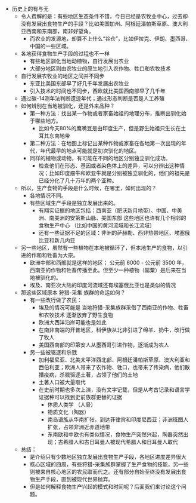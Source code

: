 - 历史上的有与无  
	- 令人费解的是：有些地区生态条件不错，今日已经是农牧业中心，过去却没有发展出食物生产的手段？比如美国加州、阿根廷潘帕斯草原、澳大利亚西南和东南部，南非好望角。  
		- 而农业的发源地，却算不上什么“谷仓”，比如伊拉克、伊朗、墨西哥、中国的一些区域。  
	- 各地获得食物生产手段的过程也不一样  
		- 有些地区驯化当地动植物，自行发展出农业  
		- 大部分地区则由农牧业的原生地引入农作物、牲口和农牧技术  
	- 自行发展农牧业的地区之间并不同步  
		- 东亚比美国东部早了好几千年发展出农牧业  
		- 引入技术的时间也不同步，西欧就比美国西南部早了几千年  
	- 通过碳-14测年法判断遗迹年代；通过形态判断是否是人工养殖  
	- 如何辨别在当地被驯化，还是外来品种？  
		- 第一种方法：找出某一作物或者家畜始祖的地理分布，推断出驯化始于哪些地方。  
			- 比如今天80%的鹰嘴豆是由印度生产，但是野生始祖只生长在土耳其东南地带  
		- 第二种方法：在地图上标记出某种作物或家畜在各地第一次出现的年代，年代最早的地点可能就是初次驯化的地区。  
		- 同样的植物或动物，有可能在不同的地区分别独立驯化成功。  
			- 检查他们在形态、基因或者染色体上的差异，可以分辨出这种情况；比如印度瘤牛和欧亚牛就是分别被独立驯化的，他们的祖先是已经分化了几十万年的两个亚种。  
	- 所以，生产食物的手段是什么时候，在哪里，如何出现的？  
		- 各地情况不同。  
		- 有些区域生产手段是独立发展出来的。  
			- 有翔实证据的地区包括：西南亚（肥沃新月地带）、中国、中美洲、南美洲的安第斯山脉、美国东部 这些地区也许有几个相邻的食物生产中心 （比如中国的黄河流域和长江流域）  
			- 还有一些证据不足的区域：非洲的萨赫勒、西非热带地区、埃塞俄比亚和新几内亚  
	- 另一些地区，虽然有一些植物在本地被循环了，但本地生产的食物，以引进的作和和牲畜为大宗。  
		- 欧洲中部和西部就是这样的地区； 公元前 6000 - 公元前 3500 年， 西南亚的作物和牲畜传播至此。但至少一种植物（罂粟）是后来在当地被驯化的。  
		- 埃及、南亚次大陆的印度河流域还有埃塞俄比亚也是类似的情况  
	- 那这些区域原本 狩猎-采集 族群的命运如何？  
		- 有一些改行做了农民：  
			- 埃及的情况可能是 当地狩猎-采集族群采借了西南亚的作物、牲畜和农牧技术 逐渐放弃了野生食物  
			- 欧洲大西洋沿岸可能也是如此  
			- 在南非南端的开普地区，科伊族从北非引进了绵羊、奶牛，改行做了牧人  
			- 美国西南部的印第安人从墨西哥引进作物，逐渐成为农人  
		- 另一些被驱逐和杀戮  
			- 加利福尼亚、北美太平洋西北部、阿根廷潘帕斯草原、澳大利亚和西伯利亚；欧洲人带来了农作物、牲口，也带来了传染病，他们散播疫病，杀戮驱逐土著，占领了他们的土地  
			- 土著人口被大量取代  
			- 在史前时期也多次上演，没有文字记载，但是从考古记录和语言学证据种可以找到史前族群更替的证据  
				- 体质人类学 （人骨）  
				- 物质文化（陶器）  
				- 南岛语族从华南扩张，到达菲律宾和印度尼西亚；非洲班图人扩张，占领非洲近赤道地带  
				- 东南欧和中欧也有类似情况，食物生产突然兴起，陶器突然出现；古希腊人和古日耳曼人被现代希腊人和日耳曼人取代  
	- 总结：  
		- 是介绍只有少数地区独立发展出食物生产手段，各地区进度差异很大  
		- 核心区域的四周，有些狩猎-采集族群掌握了生产食物的技能，另一些则被来自核心地区的农民取而代之。还有部分自始至终没有发展出食物生产手段，直到被现代世界抛弃。  
		- 但是如何解释食物生产兴起的模式和时间呢？后面我们来讨论这个问题。  